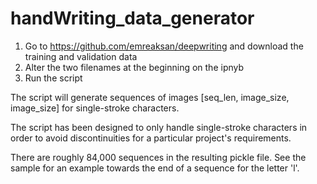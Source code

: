 # handWriting_data_generator
1. Go to https://github.com/emreaksan/deepwriting and download the training and validation data
2. Alter the two filenames at the beginning on the ipnyb
3. Run the script

The script will generate sequences of images [seq_len, image_size, image_size] for single-stroke characters.

The script has been designed to only handle single-stroke characters in order to avoid discontinuities for a particular project's requirements.

There are roughly 84,000 sequences in the resulting pickle file. See the sample for an example towards the end of a sequence for the letter 'l'.

